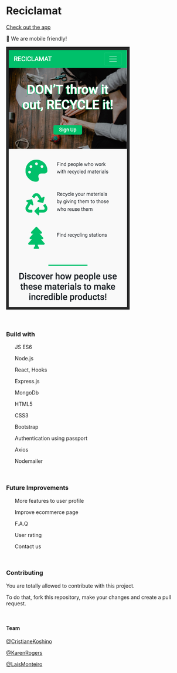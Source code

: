 <h1>Reciclamat</h1>

[Check 
out the app](https://reciclamat.herokuapp.com)


<p>📱 We are mobile friendly!</p>

![reciclamat](https://github.com/lmonteiro189/Reciclamat/blob/master/reciclamat.png)

<br>
<h3>Build with</h3>
<ul>JS ES6</ul>
<ul>Node.js</ul>
<ul>React, Hooks</ul>
<ul>Express.js</ul>
<ul>MongoDb</ul>
<ul>HTML5</ul>
<ul>CSS3</ul>
<ul>Bootstrap</ul>
<ul>Authentication using passport</ul>
<ul>Axios</ul>
<ul>Nodemailer</ul>
<br>
<h3>Future Improvements</h3>
<ul>More features to user profile</ul>
<ul>Improve ecommerce page</ul>
<ul>F.A.Q</ul>
<ul>User rating</ul>
<ul>Contact us</ul>
<br>
<h3>Contributing</h3>
<p>You are totally allowed to contribute with this project. </p>
<p>To do that, fork this repository, make your changes and create a pull request.</p>
<br>
<h4>Team</h4>

[@CristianeKoshino](https://github.com/kitkoshino)

[@KarenRogers](https://github.com/karenrogersn)

[@LaisMonteiro](https://github.com/lmonteiro189)
